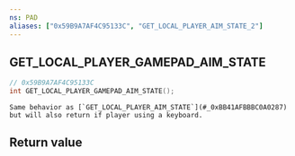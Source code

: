 ```yaml
---
ns: PAD
aliases: ["0x59B9A7AF4C95133C", "GET_LOCAL_PLAYER_AIM_STATE_2"]
---
```

## GET_LOCAL_PLAYER_GAMEPAD_AIM_STATE

```c
// 0x59B9A7AF4C95133C
int GET_LOCAL_PLAYER_GAMEPAD_AIM_STATE();
```

```
Same behavior as [`GET_LOCAL_PLAYER_AIM_STATE`](#_0xBB41AFBBBC0A0287) but will also return if player using a keyboard.  
```

## Return value

